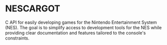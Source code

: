 # NESCARGOT
C API for easily developing games for the Nintendo Entertainment System (NES). The goal is to simplify access to development tools for the NES while providing clear documentation and features tailored to the console's constraints.
